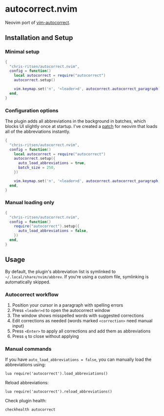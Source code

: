 # autocorrect.nvim

Neovim port of [vim-autocorrect](https://github.com/chris-ritsen/vim-autocorrect).

## Installation and Setup

### Minimal setup

```lua
{
  "chris-ritsen/autocorrect.nvim",
  config = function()
    local autocorrect = require("autocorrect")
    autocorrect.setup()

    vim.keymap.set('n', '<leader>d', autocorrect.autocorrect_paragraph, { desc = 'Autocorrect paragraph' })
  end,
}
```

### Configuration options

The plugin adds all abbreviations in the background in batches,
which blocks UI slightly once at startup. I've created a
[patch](https://github.com/chris-ritsen/neovim/tree/keymap-bulk-insert)
for neovim that loads all of the abbreviations instantly.

```lua
{
  "chris-ritsen/autocorrect.nvim",
  config = function()
    local autocorrect = require("autocorrect")
    autocorrect.setup({
      auto_load_abbreviations = true,
      batch_size = 250,
    })

    vim.keymap.set('n', '<leader>d', autocorrect.autocorrect_paragraph, { desc = 'Autocorrect paragraph' })
  end,
}
```

### Manual loading only

```lua
{
  "chris-ritsen/autocorrect.nvim",
  config = function()
    require("autocorrect").setup({
      auto_load_abbreviations = false,
    })
  end,
}
```

## Usage

By default, the plugin's abbreviation list is symlinked to
`~/.local/share/nvim/abbrev`. If you're using a custom file, symlinking is
automatically skipped.

### Autocorrect workflow

1. Position your cursor in a paragraph with spelling errors
2. Press `<leader>d` to open the autocorrect window
3. The window shows misspelled words with suggested corrections
4. Edit corrections as needed (words marked `<correction>` need manual input)
5. Press `<Enter>` to apply all corrections and add them as abbreviations
6. Press `q` to close without applying

### Manual commands

If you have `auto_load_abbreviations = false`, you can manually load the abbreviations using:

```vim
lua require('autocorrect').load_abbreviations()
```

Reload abbreviations:

```vim
lua require('autocorrect').reload_abbreviations()
```

Check plugin health:

```vim
checkhealth autocorrect
```
